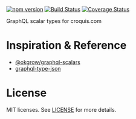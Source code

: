 [![npm version](https://badge.fury.io/js/%40croquiscom%2Fgraphql-scalar-types.svg)](https://badge.fury.io/js/%40croquiscom%2Fgraphql-scalar-types)
[![Build Status](https://travis-ci.org/croquiscom/graphql-scalar-types.svg?branch=master)](https://travis-ci.org/croquiscom/graphql-scalar-types)
[![Coverage Status](https://coveralls.io/repos/github/croquiscom/graphql-scalar-types/badge.svg?branch=master)](https://coveralls.io/github/croquiscom/graphql-scalar-types?branch=master)

GraphQL scalar types for croquis.com

# Inspiration & Reference

* [@okgrow/graphql-scalars](https://github.com/okgrow/graphql-scalars)
* [graphql-type-json](https://github.com/taion/graphql-type-json)

# License

MIT licenses. See [LICENSE](https://github.com/croquiscom/graphql-scalar-types/blob/master/LICENSE) for more details.
